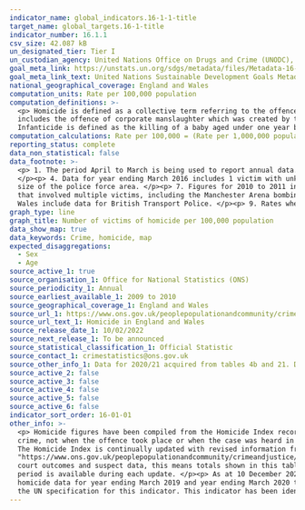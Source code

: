 ```yaml
---
indicator_name: global_indicators.16-1-1-title
target_name: global_targets.16-1-title
indicator_number: 16.1.1
csv_size: 42.087 kB
un_designated_tier: Tier I
un_custodian_agency: United Nations Office on Drugs and Crime (UNODC), World Health Organization (WHO)
goal_meta_link: https://unstats.un.org/sdgs/metadata/files/Metadata-16-01-01.pdf
goal_meta_link_text: United Nations Sustainable Development Goals Metadata (PDF 222 KB)
national_geographical_coverage: England and Wales
computation_units: Rate per 100,000 population
computation_definitions: >-
  <p> Homicide is defined as a collective term referring to the offences of murder, manslaughter and infanticide. </p><p>Murder and manslaughter are common law offences that have never been defined by statute, although they have been modified by statute. </p><p>The manslaughter category
  includes the offence of corporate manslaughter which was created by the Corporate Manslaughter and Corporate Homicide Act 2007 which came into force on 6 April 2008. </p><p>The offence of infanticide was created by the Infanticide Act 1922 and refined by the Infanticide Act 1938.
  Infanticide is defined as the killing of a baby aged under one year by their mother while the balance of her mind was disturbed as a result of giving birth.
computation_calculations: Rate per 100,000 = (Rate per 1,000,000 population/10)
reporting_status: complete
data_non_statistical: false
data_footnote: >-
  <p> 1. The period April to March is being used to report annual data. </p><p> 2. Country, Region, and Police Force Area data refers to the three year period from April 2018 to March 2021. </p><p> 3. Data for year ending March 2012, 2015 and 2019 each include 1 victim with unknown gender.
  </p><p> 4. Data for year ending March 2016 includes 1 victim with unknown gender and sex. </p><p> 5. Data for year ending March 2020 includes 1 victim with unknown gender and 1 victim with unknown age. </p><p> 6. Data for City of London have been suppressed due to the small population
  size of the police force area. </p><p> 7. Figures for 2010 to 2011 includes 12 victims of Derrick Bird. Figures for 2016 to 2017 includes 96 victims of Hillsborough and four victims of the Westminster Bridge attack. Figures for 2017 to 2018 incudes 31 victims of the terrorist attacks
  that involved multiple victims, including the Manchester Arena bombing, the London Bridge attack and 11 victims of the Shoreham air crash. Figures for 2019 to 2020 include 39 human traffic victims who were found dead in a lorry in Essex. </p><p> 8. Figures for England and England and
  Wales include data for British Transport Police. </p><p> 9. Rates where the number of homicides are fewer than five are supressed, and are therefore unreported.
graph_type: line
graph_title: Number of victims of homicide per 100,000 population
data_show_map: true
data_keywords: Crime, homicide, map
expected_disaggregations:
  - Sex
  - Age
source_active_1: true
source_organisation_1: Office for National Statistics (ONS)
source_periodicity_1: Annual
source_earliest_available_1: 2009 to 2010
source_geographical_coverage_1: England and Wales
source_url_1: https://www.ons.gov.uk/peoplepopulationandcommunity/crimeandjustice/datasets/appendixtableshomicideinenglandandwales
source_url_text_1: Homicide in England and Wales
source_release_date_1: 10/02/2022
source_next_release_1: To be announced
source_statistical_classification_1: Official Statistic
source_contact_1: crimestatistics@ons.gov.uk
source_other_info_1: Data for 2020/21 acquired from tables 4b and 21. Data for 2009/2010 to 2019/20 acquired from tables 4 and 20. 
source_active_2: false
source_active_3: false
source_active_4: false
source_active_5: false
source_active_6: false
indicator_sort_order: 16-01-01
other_info: >-
  <p> Homicide figures have been compiled from the Homicide Index recorded by the Home Office, which contains detailed record-level information about each homicide recorded by police in England and Wales. The Homicide Index data are based on the year when the offence was recorded as a
  crime, not when the offence took place or when the case was heard in court. While in the vast majority of cases the offence will be recorded in the same year as it took place, this is not always the case. Caution is therefore needed when looking at longer-term homicide trends. </p><p>
  The Homicide Index is continually updated with revised information from the police as investigations continue and as cases are heard by the courts. For further information, see the <a href=
  "https://www.ons.gov.uk/peoplepopulationandcommunity/crimeandjustice/methodologies/userguidetocrimestatisticsforenglandandwales">user guide for the Homicide Index</a>.</p><p>Home Office statisticians and Police Forces have undertaken a review of all historical homicide data to update
  court outcomes and suspect data, this means totals shown in this table will not match previously published figures. Therefore, previous time series by region and police force area are not available.</p><p> These figures are revised  from the earliest period and therefore only a 10 year
  period is available during each update. </p><p> As at 10 December 2021; figures are subject to revision as cases are dealt with by the police and by the courts, or as further information becomes available. </p><p> Home Office statisticians and police forces have undertaken a review of
  homicide data for year ending March 2019 and year ending March 2020 to update suspect data and cancelled crimes. Totals shown in this table will not match previously published figures. </p><p>Totals may not sum as numbers include some victims with unknown age or sex.</p>  Data follows
  the UN specification for this indicator. This indicator has been identified in collaboration with topic experts.
---
```

